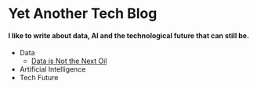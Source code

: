 # Yet Another Tech Blog
#### I like to write about data, AI and the technological future that can still be.
- Data
    - [Data is Not the Next Oil](https://byronverz.github.io/Data_is_Not_the_Next_Oil.html)
- Artificial Intelligence
- Tech Future